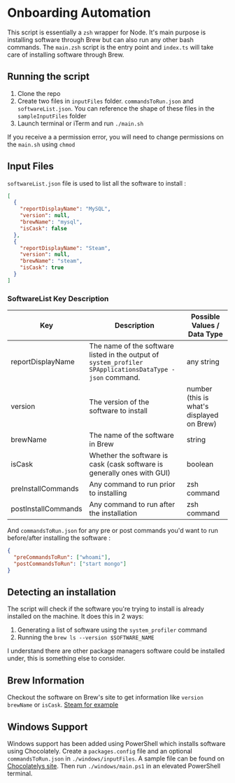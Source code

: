 # Onboarding Automation

This script is essentially a `zsh` wrapper for Node. It's main purpose is installing software through Brew but can also run any other bash commands. The `main.zsh` script is the entry point and `index.ts` will take care of installing software through Brew.

## Running the script

1. Clone the repo
2. Create two files in `inputFiles` folder. `commandsToRun.json` and `softwareList.json`. You can reference the shape of these files in the `sampleInputFiles` folder
3. Launch terminal or iTerm and run `./main.sh`

If you receive a a permission error, you will need to change permissions on the `main.sh` using `chmod`

## Input Files

`softwareList.json` file is used to list all the software to install :

```json
[
  {
    "reportDisplayName": "MySQL",
    "version": null,
    "brewName": "mysql",
    "isCask": false
  },
  {
    "reportDisplayName": "Steam",
    "version": null,
    "brewName": "steam",
    "isCask": true
  }
]
```

### SoftwareList Key Description

| Key                 | Description                                                                                              | Possible Values / Data Type               |
| ------------------- | -------------------------------------------------------------------------------------------------------- | ----------------------------------------- |
| reportDisplayName   | The name of the software listed in the output of `system_profiler SPApplicationsDataType -json` command. | any string                                |
| version             | The version of the software to install                                                                   | number (this is what's displayed on Brew) |
| brewName            | The name of the software in Brew                                                                         | string                                    |
| isCask              | Whether the software is cask (cask software is generally ones with GUI)                                  | boolean                                   |
| preInstallCommands  | Any command to run prior to installing                                                                   | zsh command                               |
| postInstallCommands | Any command to run after the installation                                                                | zsh command                               |

And `commandsToRun.json` for any pre or post commands you'd want to run before/after installing the software :

```json
{
  "preCommandsToRun": ["whoami"],
  "postCommandsToRun": ["start mongo"]
}
```

## Detecting an installation

The script will check if the software you're trying to install is already installed on the machine. It does this in 2 ways:

1. Generating a list of software using the `system_profiler` command
2. Running the `brew ls --version $SOFTWARE_NAME`

I understand there are other package managers software could be installed under, this is something else to consider.

## Brew Information

Checkout the software on Brew's site to get information like `version` `brewName` or `isCask`. [Steam for example](https://formulae.brew.sh/cask/steam)


## Windows Support

Windows support has been added using PowerShell which installs software using Chocolately. Create a `packages.config` file  and an optional `commandsToRun.json` in `./windows/inputFiles`. A sample file can be found on [Chocolatelys site](https://docs.chocolatey.org/en-us/choco/commands/install#packages.config). Then run `./windows/main.ps1` in an elevated PowerShell terminal.